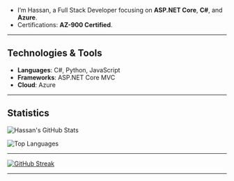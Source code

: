 -  I’m Hassan, a Full Stack Developer focusing on **ASP.NET Core**, **C#**, and **Azure**.
-  Certifications: **AZ-900 Certified**.

---

## Technologies & Tools
- **Languages**: C#, Python, JavaScript
- **Frameworks**: ASP.NET Core MVC
- **Cloud**: Azure

---

## Statistics

![Hassan's GitHub Stats](https://github-readme-stats.vercel.app/api?username=mhasgit&show_icons=true&theme=radical)


![Top Languages](https://github-readme-stats.vercel.app/api/top-langs/?username=mhasgit&layout=compact&theme=radical)

---


[![GitHub Streak](https://streak-stats.demolab.com?user=mhasgit&theme=radical)](https://git.io/streak-stats)

---

